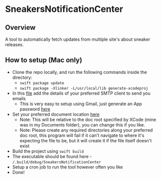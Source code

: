 # SneakersNotificationCenter

## Overview
A tool to automatically fetch updates from multiple site's about sneaker releases.

## How to setup (Mac only)
 * Clone the repo locally, and run the following commands inside the directory:
   * `swift package update`
   * `swift package -Xlinker -L/usr/local/lib generate-xcodeproj`
 * In this [file](https://github.com/RyanMKrol/SneakersNotificationCenter/blob/master/Sources/SneakersNotificationCenterLib/Utils/EmailClient.swift) add the details of your preferred SMTP client to send you emails
   * This is very easy to setup using Gmail, just generate an App password [here](https://myaccount.google.com/apppasswords)
 * Set your preferred document location [here](https://github.com/RyanMKrol/SneakersNotificationCenter/blob/master/Sources/SneakersNotificationCenterLib/DataCollection/FileInteractions.swift#L21)
   * Note: This will be relative to the doc root specified by XCode (mine was in my Documents folder), you can change this if you like.
   * Note: Please create any required directories along your preferred doc root, this program will fail if it can't navigate to where it's expecting the file to be, but it will create it if the file itself doesn't exist
 * Build the project using `swift build`
 * The executable should be found here - `/.build/debug/SneakersNotificationCenter`
 * Setup a cron job to run the tool however often you like
 * Done!
